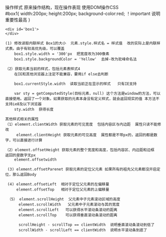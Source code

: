 操作样式 原来操作结构，现在操作表现 使用DOM操作CSS    
    #box1{
        width:200px;
        height:200px;
        background-color:red; ！important 说明重要性最高
    }

    <div id='box1'>
    </div>

    (1) 修改读取内联样式 Box1的大小  元素.style.样式名 = 样式值  改的实际上是内联样式表。由于有较高优先级，可以覆盖
        box1.style.width = '300'px  把宽度改为300像素
        box1.style.backgroundColor = 'Yellow'  去掉-改为驼峰命名法

    （2）获取元素当前的样式，包括元素表样式4
        在IE和其他浏览器上注定不能兼容，要用if else去判断
        
        box1.currentStyle.width  读取当前正在显示的样式   只有IE支持
        
        var sty = getComputedStyle(目标元素，null) 这个方法是window的方法，可以直接使用。返回了一个对象。如果获取的元素本身没有定义样式，就会返回现实的值 本方法不支持ie8及以下浏览器
        sty.width  获得长度

    其他样式相关的属性
    （1）element.clientWidth 获取元素的可见宽度  包括内容区与内边距  属性只读不能修改
         element.clientHeight 获取元素的可见高度  属性都是不带px的，返回的都是数字，可以直接进行计算

    （2）element.offsetHeight 获取元素的整个宽度和高度，包括内容区、内边距和边框  返回的是数字无px
        element.offsetwidth

     (3) element.offsetParenet 获取元素的定位父元素 如果所有的祖先父元素都没开启定位，那么返回Body

     (4) element.offsetLeft  相对于定位父元素的左偏移量
         element.offsetTop   相对于定位父元素的上偏移量 
    
     （5） element.scrollHeight  父元素中子元素滚动区域的高度
          element.scrollWidth   父元素中子元素滚动与其的宽度
          element.scrollLeft   可以获得水平滚动条滚动的距离
          element.scrollTop    可以获得垂直滚动条滚动的距离

          scrollHeight - scrollTop == clientWidth  说明垂直滚动条滚动到低了
          scrollWidth - scrollLeft == clientWidth  说明水平滚动条到底了